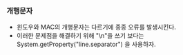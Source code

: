 ### 개행문자
- 윈도우와 MAC의 개행문자는 다르기에 종종 오류를 발생시킨다.
- 이러한 문제점을 해결하기 위해 "\n"을 쓰기 보다는 System.getProperty("line.separator") 을 사용하자.
